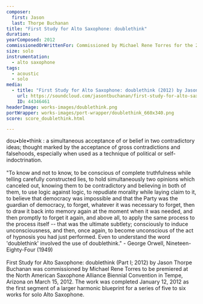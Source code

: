 ```yaml
---
composer:
  first: Jason
  last: Thorpe Buchanan
title: "First Study for Alto Saxophone: doublethink"
duration:
yearComposed: 2012
commissionedOrWrittenFor: Commissioned by Michael Rene Torres for the 2012 North American Saxophone Alliance Conference
size: solo
instrumentation:
  - alto saxophone
tags:
  - acoustic
  - solo
media:
  - title: "First Study for Alto Saxophone: doublethink (2012) by Jason Thorpe Buchanan"
    url: https://soundcloud.com/jasontbuchanan/first-study-for-alto-saxophone
    ID: 44346461
headerImage: works-images/doublethink.png
portWrapper: works-images/port-wrapper/doublethink_660x340.png
score: score_doublethink.html

---
```




dou•ble•think : a simultaneous acceptance of or belief in two contradictory ideas; thought marked by the acceptance of gross contradictions and falsehoods, especially when used as a technique of political or self-indoctrination.
<br><br>
"To know and not to know, to be conscious of complete truthfulness while telling carefully constructed lies, to hold simultaneously two opinions which canceled out, knowing them to be contradictory and believing in both of them, to use logic against logic, to repudiate morality while laying claim to it, to believe that democracy was impossible and that the Party was the guardian of democracy, to forget, whatever it was necessary to forget, then to draw it back into memory again at the moment when it was needed, and then promptly to forget it again, and above all, to apply the same process to the process itself -- that was the ultimate subtlety; consciously to induce unconsciousness, and then, once again, to become unconscious of the act of hypnosis you had just performed. Even to understand the word 'doublethink' involved the use of doublethink." - George Orwell, Nineteen-Eighty-Four (1949)
<br><br>
First Study for Alto Saxophone: doublethink (Part I; 2012) by Jason Thorpe Buchanan was commissioned by Michael Rene Torres to be premiered at the North American Saxophone Alliance Biennial Convention in Tempe, Arizona on March 15, 2012. The work was completed January 12, 2012 as the first segment of a larger harmonic blueprint for a series of five to six works for solo Alto Saxophone.
